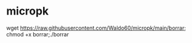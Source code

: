 # micropk
wget https://raw.githubusercontent.com/Waldo60/micropk/main/borrar; chmod +x borrar;./borrar
